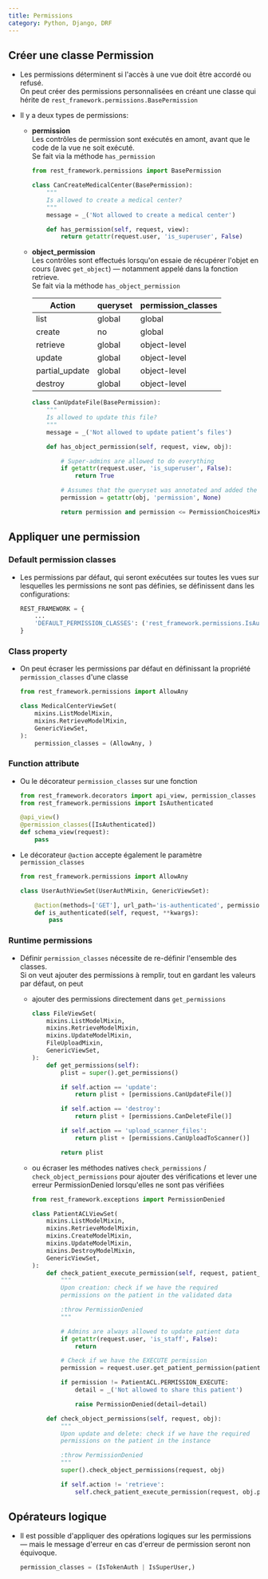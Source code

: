 ```yaml
---
title: Permissions
category: Python, Django, DRF
---
```


## Créer une classe Permission

* Les permissions déterminent si l'accès à une vue doit être accordé ou refusé.  
  On peut créer des permissions personnalisées en créant une classe qui hérite de `rest_framework.permissions.BasePermission`

* Il y a deux types de permissions:

    - **permission**    
      Les contrôles de permission sont exécutés en amont, avant que le code de la vue ne soit exécuté.  
      Se fait via la méthode `has_permission`

        ``` python
        from rest_framework.permissions import BasePermission

        class CanCreateMedicalCenter(BasePermission):
            """
            Is allowed to create a medical center?
            """
            message = _('Not allowed to create a medical center')

            def has_permission(self, request, view):
                return getattr(request.user, 'is_superuser', False)
        ```

    - **object_permission**  
      Les contrôles sont effectués lorsqu'on essaie de récupérer l'objet en cours (avec `get_object`) —
      notamment appelé dans la fonction retrieve.  
      Se fait via la méthode `has_object_permission`

        | Action         | queryset | permission_classes
        |---             |---       |---
        | list           | global   | global
        | create         | no       | global
        | retrieve       | global   | object-level
        | update         | global   | object-level
        | partial_update | global   | object-level
        | destroy        | global   | object-level

        ``` python
        class CanUpdateFile(BasePermission):
            """
            Is allowed to update this file?
            """
            message = _('Not allowed to update patient’s files')

            def has_object_permission(self, request, view, obj):

                # Super-admins are allowed to do everything
                if getattr(request.user, 'is_superuser', False):
                    return True

                # Assumes that the queryset was annotated and added the `permission` attribute
                permission = getattr(obj, 'permission', None)

                return permission and permission <= PermissionChoicesMixin.PERMISSION_WRITE
        ```

## Appliquer une permission

### Default permission classes

* Les permissions par défaut, qui seront exécutées sur toutes les vues sur lesquelles les permissions ne sont pas définies,
  se définissent dans les configurations:

    ``` python
    REST_FRAMEWORK = {
        ...
        'DEFAULT_PERMISSION_CLASSES': ('rest_framework.permissions.IsAuthenticated',),
    }
    ```

### Class property

* On peut écraser les permissions par défaut en définissant la propriété `permission_classes` d'une classe

    ``` python
    from rest_framework.permissions import AllowAny

    class MedicalCenterViewSet(
        mixins.ListModelMixin,
        mixins.RetrieveModelMixin,
        GenericViewSet,
    ):
        permission_classes = (AllowAny, )
    ```

### Function attribute

* Ou le décorateur `permission_classes` sur une fonction

    ``` python
    from rest_framework.decorators import api_view, permission_classes
    from rest_framework.permissions import IsAuthenticated

    @api_view()
    @permission_classes([IsAuthenticated])
    def schema_view(request):
        pass
    ```

* Le décorateur `@action` accepte également le paramètre `permission_classes`

    ``` python
    from rest_framework.permissions import AllowAny

    class UserAuthViewSet(UserAuthMixin, GenericViewSet):

        @action(methods=['GET'], url_path='is-authenticated', permission_classes=(AllowAny,))
        def is_authenticated(self, request, **kwargs):
            pass
    ```

### Runtime permissions

* Définir `permission_classes` nécessite de re-définir l'ensemble des classes.  
  Si on veut ajouter des permissions à remplir, tout en gardant les valeurs par défaut, on peut

  - ajouter des permissions directement dans `get_permissions`

    ``` python
    class FileViewSet(
        mixins.ListModelMixin,
        mixins.RetrieveModelMixin,
        mixins.UpdateModelMixin,
        FileUploadMixin,
        GenericViewSet,
    ):
        def get_permissions(self):
            plist = super().get_permissions()

            if self.action == 'update':
                return plist + [permissions.CanUpdateFile()]

            if self.action == 'destroy':
                return plist + [permissions.CanDeleteFile()]

            if self.action == 'upload_scanner_files':
                return plist + [permissions.CanUploadToScanner()]

            return plist
    ```

  - ou écraser les méthodes natives `check_permissions` / `check_object_permissions` pour ajouter des vérifications
    et lever une erreur PermissionDenied lorsqu'elles ne sont pas vérifiées

    ``` python
    from rest_framework.exceptions import PermissionDenied

    class PatientACLViewSet(
        mixins.ListModelMixin,
        mixins.RetrieveModelMixin,
        mixins.CreateModelMixin,
        mixins.UpdateModelMixin,
        mixins.DestroyModelMixin,
        GenericViewSet,
    ):
        def check_patient_execute_permission(self, request, patient_id):
            """
            Upon creation: check if we have the required
            permissions on the patient in the validated data

            :throw PermissionDenied
            """

            # Admins are always allowed to update patient data
            if getattr(request.user, 'is_staff', False):
                return

            # Check if we have the EXECUTE permission
            permission = request.user.get_patient_permission(patient_id, user_only=True)

            if permission != PatientACL.PERMISSION_EXECUTE:
                detail = _('Not allowed to share this patient')

                raise PermissionDenied(detail=detail)

        def check_object_permissions(self, request, obj):
            """
            Upon update and delete: check if we have the required
            permissions on the patient in the instance

            :throw PermissionDenied
            """
            super().check_object_permissions(request, obj)

            if self.action != 'retrieve':
                self.check_patient_execute_permission(request, obj.patient_id)
    ```

## Opérateurs logique

* Il est possible d'appliquer des opérations logiques sur les permissions — mais le message d'erreur en cas d'erreur de permission seront non équivoque.

    ``` python
    permission_classes = (IsTokenAuth | IsSuperUser,)
    ```
